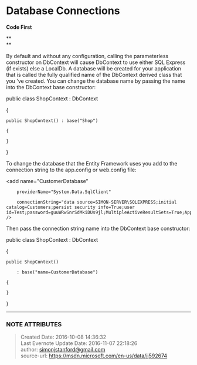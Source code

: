 # Database Connections

**Code First**

 **  
**

By default and without any configuration, calling the parameterless
constructor on DbContext will cause DbContext to use either SQL Express (if
exists) else a LocalDb. A database will be created for your application that
is called the fully qualified name of the DbContext derived class that you 've
created. You can change the database name by passing the name into the
DbContext base constructor:

  

public class ShopContext : DbContext

{

    public ShopContext() : base("Shop")

    {

    }

}

  

To change the database that the Entity Framework uses you add to the
connection string to the app.config or web.config file:

  

<connectionStrings>

  <add name="CustomerDatabase"

        providerName="System.Data.SqlClient"

        connectionString="data source=SIMON-SERVER\SQLEXPRESS;initial catalog=Customers;persist security info=True;user id=Test;password=guuWRwSnrSdMkiDUs9jl;MultipleActiveResultSets=True;App=EntityFramework" />

</connectionStrings>

  

Then pass the connection string name into the DbContext base constructor:

  

public class ShopContext : DbContext

{

    public ShopContext()

        : base("name=CustomerDatabase")

    {

    }

}

  

  


---
### NOTE ATTRIBUTES
>Created Date: 2016-10-08 14:36:32  
>Last Evernote Update Date: 2016-11-07 22:18:26  
>author: simonjstanford@gmail.com  
>source-url: https://msdn.microsoft.com/en-us/data/jj592674  
<!--stackedit_data:
eyJoaXN0b3J5IjpbNTcxMTM2NzEzXX0=
-->